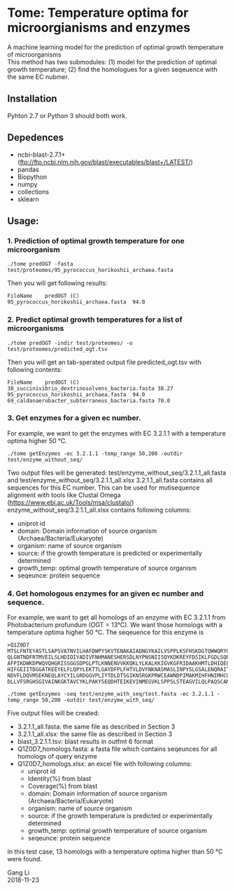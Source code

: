 # Tome: Temperature optima for microorgianisms and enzymes
A machine learning model for the prediction of optimal growth temperature
of microorganisms<br/>
This method has two submodules: (1) model for the prediction of optimal growth
temperature; (2) find the homologues for a given seqeuence with the same EC nubmer.

## Installation
Pyhton 2.7 or Python 3 should both work.
## Depedences
* ncbi-blast-2.7.1+ (ftp://ftp.ncbi.nlm.nih.gov/blast/executables/blast+/LATEST/)
* pandas
* Biopython
* numpy
* collections
* sklearn


## Usage:
### 1. Prediction of optimal growth temperature for one microorganism
```linux
./tome predOGT -fasta test/proteomes/95_pyrococcus_horikoshii_archaea.fasta
```
Then you will get following results:<br/>
```
FileName	predOGT (C)
95_pyrococcus_horikoshii_archaea.fasta	94.0
```

### 2. Predict optimal growth temperatures for a list of microorganisms
```linux
./tome predOGT -indir test/proteomes/ -o test/proteomes/predicted_ogt.tsv
```
Then you will get an tab-sperated output file predicted_ogt.tsv with following
contents:<br/>
```
FileName	predOGT (C)
38_succinivibrio_dextrinosolvens_bacteria.fasta	38.27
95_pyrococcus_horikoshii_archaea.fasta	94.0
69_caldanaerobacter_subterraneus_bacteria.fasta	70.0
```
### 3. Get enzymes for a given ec number.
For example, we want to get the enzymes with EC 3.2.1.1 with a temperature optima
higher 50 °C.
```linux
./tome getEnzymes -ec 3.2.1.1 -temp_range 50,200 -outdir test/enzyme_without_seq/
```
Two output files will be generated: test/enzyme_without_seq/3.2.1.1_all.fasta and
test/enzyme_without_seq/3.2.1.1_all.xlsx
3.2.1.1_all.fasta contains all sequences for this EC number. This can be used for
mutisequence alignment with tools like Clustal Omega (https://www.ebi.ac.uk/Tools/msa/clustalo/)
enzyme_without_seq/3.2.1.1_all.xlsx contains following columns:
* uniprot id
* domain: Domain information of source organism (Archaea/Bacteria/Eukaryote)
* organism: name of source organism
* source: if the growth temperature is predicted or experimentally determined
* growth_temp: optimal growth temperature of source organism
* seqeunce: protein sequence

### 4. Get homologous enzymes for an given ec number and sequence.
For example, we want to get all homologs of an enzyme with EC 3.2.1.1
from Photobacterium profundum (OGT = 13°C). We want those homologs with a temperature
optima higher 50 °C. The seqeuence for this enzyme is
```
>Q1Z0D7
MTSLFNTEYASTLSAPSVATNVILHAFDWPYSKVTENAKAIADNGYKAILVSPPLKSFHSKDGTQWWQRYQPQDYRVIDN
QLGNTNDFRTMVEILSLHDIDIYADIVFNHMANESHERSDLNYPNSNIISQYKDKREYFDSIKLFGDLSQPLFSKDDFLS
AFPIKDWKDPWQVQHGRISSGGSDPGLPTLKNNENVVKKQKLYLKALKKIGVKGFRIDAAKHMTLDHIQELCDEDITDGI
HIFGEIITDGGATKEEYELFLQPYLEKTTLGAYDFPLFHTVLDVFNKNASMASLINPYSLGSALENQRAITFAITHDIPN
NDVFLDQVMSEKNEQLAYCYILGRDGGVPLIYTDLDTSGIKNSRGKPRWCEAWNDPIMAKMIHFHNIMHCQPMVIIEQTL
DLLVFSRGHSGIVAINKGKTAVCYKLPAKYSEQDHTEIKEVINMEGVKLSPPSLSTEAGVILQLPAQSCAMLMV
```

```linux
./tome getEnzymes -seq test/enzyme_with_seq/test.fasta -ec 3.2.1.1 -temp_range 50,200 -outdir test/enzyme_with_seq/
```
Five output files will be created:
* 3.2.1.1_all.fasta: the same file as described in Section 3
* 3.2.1.1_all.xlsx: the same file as described in Section 3
* blast_3.2.1.1.tsv: blast results in outfmt 6 format
* Q1Z0D7_homologs.fasta: a fasta file which contains seqeunces for all homologs of query enzyme
* Q1Z0D7_homologs.xlsx: an excel file with following columns:
  * uniprot id
  * Identity(%) from blast
  * Coverage(%) from blast
  * domain: Domain information of source organism (Archaea/Bacteria/Eukaryote)
  * organism: name of source organism
  * source: if the growth temperature is predicted or experimentally determined
  * growth_temp: optimal growth temperature of source organism
  * seqeunce: protein sequence

In this test case, 13 homologs with a temperature optima higher than 50 °C were found.

Gang Li<br/>
2018-11-23
